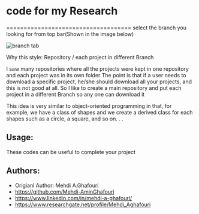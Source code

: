 # code for my Research
====================================
select the branch you looking for from top bar(Shown in the image below)

![branch tab](https://github.com/Mehdi-AminGhafouri/University/blob/main/branch.png)



Why this style:
Repository / each project in different Branch 

I saw many repositories where all the projects were kept in one repository and each project was in its own folder
The point is that if a user needs to download a specific project, he/she should download all your projects, and this is not good at all.
So I like to create a main repository and put each project in a different Branch so any one can download it

This idea is very similar to object-oriented programming in that, for example, we have a class of shapes and we create a derived class for each shapes such as a circle, a square, and so on. . .



Usage:
------
These codes can be useful to complete your project 



Authors:
--------
* Origianl Author: Mehdi A.Ghafouri
* https://github.com/Mehdi-AminGhafouri
* https://www.linkedin.com/in/mehdi-a-ghafouri/
* https://www.researchgate.net/profile/Mehdi_Aghafouri
